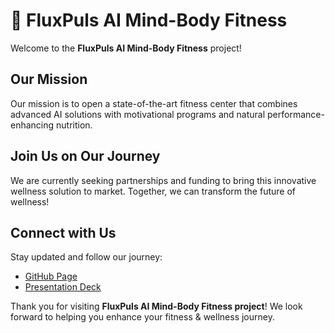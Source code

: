 # 🌟 FluxPuls AI Mind-Body Fitness

Welcome to the **FluxPuls AI Mind-Body Fitness** project!

## Our Mission

Our mission is to open a state-of-the-art fitness center that combines advanced AI solutions with motivational programs and natural performance-enhancing nutrition.

## Join Us on Our Journey

We are currently seeking partnerships and funding to bring this innovative wellness solution to market. Together, we can transform the future of wellness!

## Connect with Us

Stay updated and follow our journey:

- [GitHub Page](https://fluxpuls.github.io/AIfitness.github.io/)
- [Presentation Deck](https://docs.google.com/presentation/d/e/2PACX-1vSlglAi5GGTezTTZiwOnCSfwqd8-sbutvZZVFaJ4WiOXYXi_CFgaQUYmT6YnsFddeBuMIoqffL-QavR/pub?start=false&loop=true&delayms=10000)


Thank you for visiting **FluxPuls AI Mind-Body Fitness project**! We look forward to helping you enhance your fitness & wellness journey.
